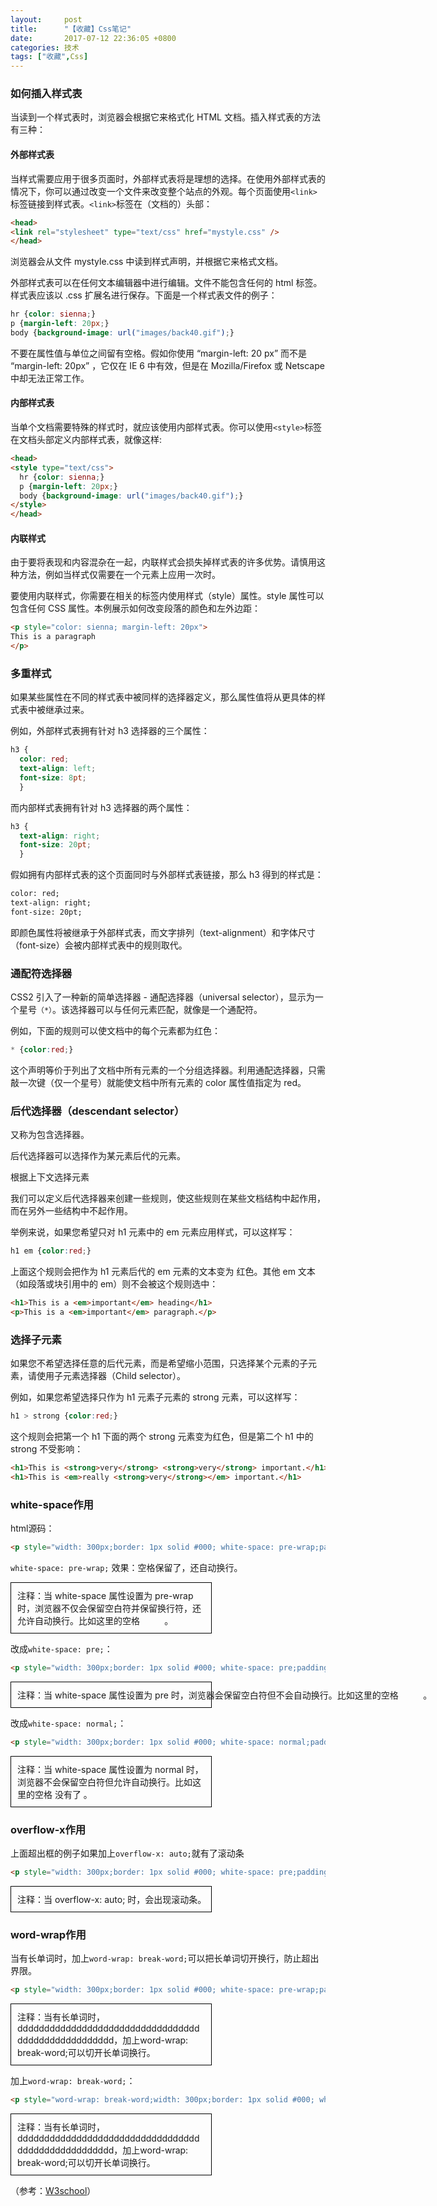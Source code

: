 ```yaml
---
layout:     post
title:      "【收藏】Css笔记"
date:       2017-07-12 22:36:05 +0800
categories: 技术
tags: ["收藏",Css]
---
```


### 如何插入样式表

当读到一个样式表时，浏览器会根据它来格式化 HTML 文档。插入样式表的方法有三种：
#### 外部样式表

当样式需要应用于很多页面时，外部样式表将是理想的选择。在使用外部样式表的情况下，你可以通过改变一个文件来改变整个站点的外观。每个页面使用`<link>`标签链接到样式表。`<link>`标签在（文档的）头部：
```html
<head>
<link rel="stylesheet" type="text/css" href="mystyle.css" />
</head>
```

浏览器会从文件 mystyle.css 中读到样式声明，并根据它来格式文档。

外部样式表可以在任何文本编辑器中进行编辑。文件不能包含任何的 html 标签。样式表应该以 .css 扩展名进行保存。下面是一个样式表文件的例子：
```css
hr {color: sienna;}
p {margin-left: 20px;}
body {background-image: url("images/back40.gif");}
```

不要在属性值与单位之间留有空格。假如你使用 “margin-left: 20 px” 而不是 “margin-left: 20px” ，它仅在 IE 6 中有效，但是在 Mozilla/Firefox 或 Netscape 中却无法正常工作。
#### 内部样式表

当单个文档需要特殊的样式时，就应该使用内部样式表。你可以使用`<style>`标签在文档头部定义内部样式表，就像这样:
```html
<head>
<style type="text/css">
  hr {color: sienna;}
  p {margin-left: 20px;}
  body {background-image: url("images/back40.gif");}
</style>
</head>
```
#### 内联样式

由于要将表现和内容混杂在一起，内联样式会损失掉样式表的许多优势。请慎用这种方法，例如当样式仅需要在一个元素上应用一次时。

要使用内联样式，你需要在相关的标签内使用样式（style）属性。style 属性可以包含任何 CSS 属性。本例展示如何改变段落的颜色和左外边距：
```html
<p style="color: sienna; margin-left: 20px">
This is a paragraph
</p>
```
### 多重样式

如果某些属性在不同的样式表中被同样的选择器定义，那么属性值将从更具体的样式表中被继承过来。

例如，外部样式表拥有针对 h3 选择器的三个属性：
```css
h3 {
  color: red;
  text-align: left;
  font-size: 8pt;
  }
```

而内部样式表拥有针对 h3 选择器的两个属性：
```css
h3 {
  text-align: right; 
  font-size: 20pt;
  }
```
假如拥有内部样式表的这个页面同时与外部样式表链接，那么 h3 得到的样式是：
```html
color: red; 
text-align: right; 
font-size: 20pt;
```
即颜色属性将被继承于外部样式表，而文字排列（text-alignment）和字体尺寸（font-size）会被内部样式表中的规则取代。

### 通配符选择器

CSS2 引入了一种新的简单选择器 - 通配选择器（universal selector），显示为一个星号`（*）`。该选择器可以与任何元素匹配，就像是一个通配符。

例如，下面的规则可以使文档中的每个元素都为红色：
```css
* {color:red;}
```

这个声明等价于列出了文档中所有元素的一个分组选择器。利用通配选择器，只需敲一次键（仅一个星号）就能使文档中所有元素的 color 属性值指定为 red。

### 后代选择器（descendant selector）
又称为包含选择器。

后代选择器可以选择作为某元素后代的元素。

根据上下文选择元素

我们可以定义后代选择器来创建一些规则，使这些规则在某些文档结构中起作用，而在另外一些结构中不起作用。

举例来说，如果您希望只对 h1 元素中的 em 元素应用样式，可以这样写：
```css
h1 em {color:red;}
```
上面这个规则会把作为 h1 元素后代的 em 元素的文本变为 红色。其他 em 文本（如段落或块引用中的 em）则不会被这个规则选中：
```html
<h1>This is a <em>important</em> heading</h1>
<p>This is a <em>important</em> paragraph.</p>
```

### 选择子元素

如果您不希望选择任意的后代元素，而是希望缩小范围，只选择某个元素的子元素，请使用子元素选择器（Child selector）。

例如，如果您希望选择只作为 h1 元素子元素的 strong 元素，可以这样写：
```css
h1 > strong {color:red;}
```
这个规则会把第一个 h1 下面的两个 strong 元素变为红色，但是第二个 h1 中的 strong 不受影响：
```html
<h1>This is <strong>very</strong> <strong>very</strong> important.</h1>
<h1>This is <em>really <strong>very</strong></em> important.</h1>
```

### white-space作用
html源码：
```html
<p style="width: 300px;border: 1px solid #000; white-space: pre-wrap;padding: 10px;">注释：当 white-space 属性设置为 pre-wrap 时，浏览器不仅会保留空白符并保留换行符，还允许自动换行。比如这里的空格          。</p>
```
`white-space: pre-wrap;`
效果：空格保留了，还自动换行。
<p style="width: 300px;border: 1px solid #000; white-space: pre-wrap;padding: 10px;">注释：当 white-space 属性设置为 pre-wrap 时，浏览器不仅会保留空白符并保留换行符，还允许自动换行。比如这里的空格          。</p>

改成`white-space: pre;`：
```html
<p style="width: 300px;border: 1px solid #000; white-space: pre;padding: 10px;">注释：当 white-space 属性设置为 pre 时，浏览器会保留空白符但不会自动换行。比如这里的空格          。</p>
```
<p style="width: 300px;border: 1px solid #000; white-space: pre;padding: 10px;">注释：当 white-space 属性设置为 pre 时，浏览器会保留空白符但不会自动换行。比如这里的空格          。</p>

改成`white-space: normal;`：
```html
<p style="width: 300px;border: 1px solid #000; white-space: normal;padding: 10px;">注释：当 white-space 属性设置为 normal 时，浏览器不会保留空白符但允许自动换行。比如这里的空格         没有了。</p>
```
<p style="width: 300px;border: 1px solid #000; white-space: normal;padding: 10px;">注释：当 white-space 属性设置为 normal 时，浏览器不会保留空白符但允许自动换行。比如这里的空格         没有了 。</p>

### overflow-x作用
上面超出框的例子如果加上`overflow-x: auto;`就有了滚动条
```html
<p style="width: 300px;border: 1px solid #000; white-space: pre;padding: 10px;overflow-x: auto;">注释：当 overflow-x: auto; 时，会出现滚动条。</p>
```
<p style="width: 300px;border: 1px solid #000; white-space: pre;padding: 10px;overflow-x: auto;">注释：当 overflow-x: auto; 时，会出现滚动条。</p>

### word-wrap作用
当有长单词时，加上`word-wrap: break-word;`可以把长单词切开换行，防止超出界限。
```html
<p style="width: 300px;border: 1px solid #000; white-space: pre-wrap;padding: 10px;">注释：当有长单词时，dddddddddddddddddddddddddddddddddddddddddddddddddddd，加上word-wrap: break-word;可以切开长单词换行。</p>
```
<p style="width: 300px;border: 1px solid #000; white-space: pre-wrap;padding: 10px;">注释：当有长单词时，dddddddddddddddddddddddddddddddddddddddddddddddddddd，加上word-wrap: break-word;可以切开长单词换行。</p>

加上`word-wrap: break-word;`：
```html
<p style="word-wrap: break-word;width: 300px;border: 1px solid #000; white-space: pre-wrap;padding: 10px;">注释：当有长单词时，dddddddddddddddddddddddddddddddddddddddddddddddddddd，加上word-wrap: break-word;可以切开长单词换行。</p>
```
<p style="word-wrap: break-word;width: 300px;border: 1px solid #000; white-space: pre-wrap;padding: 10px;">注释：当有长单词时，dddddddddddddddddddddddddddddddddddddddddddddddddddd，加上word-wrap: break-word;可以切开长单词换行。</p>

（参考：[W3school](http://www.w3school.com.cn/index.html)）
